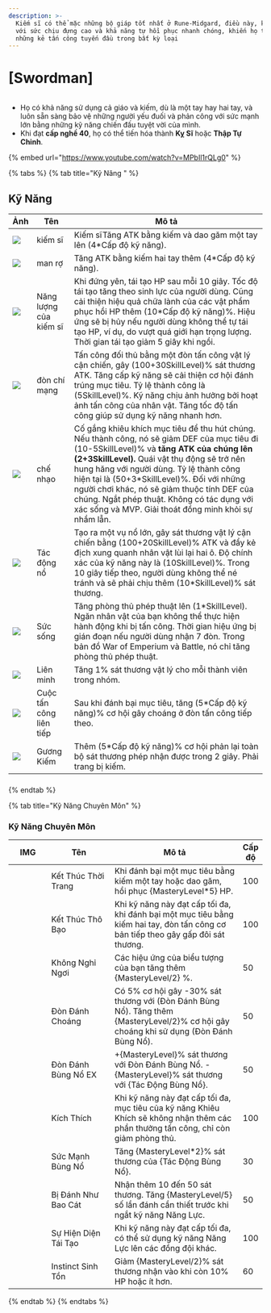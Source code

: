 ```yaml
---
description: >-
  Kiếm sĩ có thể mặc những bộ giáp tốt nhất ở Rune-Midgard, điều này, kết hợp
  với sức chịu đựng cao và khả năng tự hồi phục nhanh chóng, khiến họ trở thành
  những kẻ tấn công tuyến đầu trong bất kỳ loại
---
```


# \[Swordman]

<figure><img src="../../.gitbook/assets/1Espadachim.png" alt=""><figcaption></figcaption></figure>

* Họ có khả năng sử dụng cả giáo và kiếm, dù là một tay hay hai tay, và luôn sẵn sàng bảo vệ những người yếu đuối và phản công với sức mạnh lớn bằng những kỹ năng chiến đấu tuyệt vời của mình.
* Khi đạt **cấp nghề 40**, họ có thể tiến hóa thành **Kỵ Sĩ** hoặc **Thập Tự Chinh**.

{% embed url="https://www.youtube.com/watch?v=MPbIl1rQLg0" %}

{% tabs %}
{% tab title="Kỹ Năng " %}
## **Kỹ Năng**

| Ảnh                                                                                                                                                                                                                                                                                                                                                           | Tên                     | Mô tả                                                                                                                                                                                                                                                                                                                                                                                                                                      |
| ------------------------------------------------------------------------------------------------------------------------------------------------------------------------------------------------------------------------------------------------------------------------------------------------------------------------------------------------------------- | ----------------------- | ------------------------------------------------------------------------------------------------------------------------------------------------------------------------------------------------------------------------------------------------------------------------------------------------------------------------------------------------------------------------------------------------------------------------------------------ |
| ![](https://arkaik-asia.gitbook.io/~gitbook/image?url=https%3A%2F%2F1735100514-files.gitbook.io%2F%7E%2Ffiles%2Fv0%2Fb%2Fgitbook-x-prod.appspot.com%2Fo%2Fspaces%252FfA1d8I6XIBkJLUE5jZHm%252Fuploads%252FRUZaRikgioVgF3pZIwEG%252F2a.png%3Falt%3Dmedia%26token%3Da62bba58-b2fa-4e17-9395-ade2d52cbbcd\&width=300\&dpr=4\&quality=100\&sign=63a39048\&sv=2)   | kiếm sĩ                 | Kiếm sĩTăng ATK bằng kiếm và dao găm một tay lên (4\*Cấp độ kỹ năng).                                                                                                                                                                                                                                                                                                                                                                      |
| ![](https://arkaik-asia.gitbook.io/~gitbook/image?url=https%3A%2F%2F1735100514-files.gitbook.io%2F%7E%2Ffiles%2Fv0%2Fb%2Fgitbook-x-prod.appspot.com%2Fo%2Fspaces%252FfA1d8I6XIBkJLUE5jZHm%252Fuploads%252FBqd0wQdXRAyEeJ58tQ3T%252F3a.png%3Falt%3Dmedia%26token%3Dadbba95b-7935-465c-94d5-0234ea1a4454\&width=300\&dpr=4\&quality=100\&sign=2842012\&sv=2)    | man rợ                  | Tăng ATK bằng kiếm hai tay thêm (4\*Cấp độ kỹ năng).                                                                                                                                                                                                                                                                                                                                                                                       |
| ![](https://arkaik-asia.gitbook.io/~gitbook/image?url=https%3A%2F%2F1735100514-files.gitbook.io%2F%7E%2Ffiles%2Fv0%2Fb%2Fgitbook-x-prod.appspot.com%2Fo%2Fspaces%252FfA1d8I6XIBkJLUE5jZHm%252Fuploads%252FiCMZ6aDIDGDJUNscgc2H%252F4a.png%3Falt%3Dmedia%26token%3Dbfc8702b-b471-4832-9e97-2705f610541c\&width=300\&dpr=4\&quality=100\&sign=2e593229\&sv=2)   | Năng lượng của kiếm sĩ  | Khi đứng yên, tái tạo HP sau mỗi 10 giây. Tốc độ tái tạo tăng theo sinh lực của người dùng. Cũng cải thiện hiệu quả chữa lành của các vật phẩm phục hồi HP thêm (10\*Cấp độ kỹ năng)%. Hiệu ứng sẽ bị hủy nếu người dùng không thể tự tái tạo HP, ví dụ, do vượt quá giới hạn trọng lượng. Thời gian tái tạo giảm 5 giây khi ngồi.                                                                                                         |
| ![](https://arkaik-asia.gitbook.io/~gitbook/image?url=https%3A%2F%2F1735100514-files.gitbook.io%2F%7E%2Ffiles%2Fv0%2Fb%2Fgitbook-x-prod.appspot.com%2Fo%2Fspaces%252FfA1d8I6XIBkJLUE5jZHm%252Fuploads%252F8KGe1gkuBqG2bSufHRG0%252F5a.png%3Falt%3Dmedia%26token%3D881b5940-1002-48fb-ad90-4d398fe9c012\&width=300\&dpr=4\&quality=100\&sign=de8a1d44\&sv=2)   | đòn chí mạng            | Tấn công đối thủ bằng một đòn tấn công vật lý cận chiến, gây (100+30SkillLevel)% sát thương ATK. Tăng cấp kỹ năng sẽ cải thiện cơ hội đánh trúng mục tiêu. Tỷ lệ thành công là (5SkillLevel)%. Kỹ năng chịu ảnh hưởng bởi hoạt ảnh tấn công của nhân vật. Tăng tốc độ tấn công giúp sử dụng kỹ năng nhanh hơn.                                                                                                                             |
| ![](https://arkaik-asia.gitbook.io/~gitbook/image?url=https%3A%2F%2F1735100514-files.gitbook.io%2F%7E%2Ffiles%2Fv0%2Fb%2Fgitbook-x-prod.appspot.com%2Fo%2Fspaces%252FfA1d8I6XIBkJLUE5jZHm%252Fuploads%252FmfmraKlUrzTvYjEApU7G%252F6a.png%3Falt%3Dmedia%26token%3D01dafd0e-10b4-4cf0-a746-423cabdad55f\&width=300\&dpr=4\&quality=100\&sign=b899b33d\&sv=2)   | chế nhạo                | Cố gắng khiêu khích mục tiêu để thu hút chúng. Nếu thành công, nó sẽ giảm DEF của mục tiêu đi (10-5SkillLevel)% và **tăng ATK của chúng lên (2+3SkillLevel).** Quái vật thụ động sẽ trở nên hung hăng với người dùng. Tỷ lệ thành công hiện tại là (50+3\*SkillLevel)%. Đối với những người chơi khác, nó sẽ giảm thuộc tính DEF của chúng. Ngắt phép thuật. Không có tác dụng với xác sống và MVP. Giải thoát đồng minh khỏi sự nhầm lẫn. |
| ![](https://arkaik-asia.gitbook.io/~gitbook/image?url=https%3A%2F%2F1735100514-files.gitbook.io%2F%7E%2Ffiles%2Fv0%2Fb%2Fgitbook-x-prod.appspot.com%2Fo%2Fspaces%252FfA1d8I6XIBkJLUE5jZHm%252Fuploads%252F3T98sLYgZGna5VJfU8gW%252F7a.png%3Falt%3Dmedia%26token%3De22fb497-613e-4188-8791-87a02859a26c\&width=300\&dpr=4\&quality=100\&sign=fd992275\&sv=2)   | Tác động nổ             | Tạo ra một vụ nổ lớn, gây sát thương vật lý cận chiến bằng (100+20SkillLevel)% ATK và đẩy kẻ địch xung quanh nhân vật lùi lại hai ô. Độ chính xác của kỹ năng này là (10SkillLevel)%. Trong 10 giây tiếp theo, người dùng không thể né tránh và sẽ phải chịu thêm (10\*SkillLevel)% sát thương.                                                                                                                                            |
| ![](https://arkaik-asia.gitbook.io/~gitbook/image?url=https%3A%2F%2F1735100514-files.gitbook.io%2F%7E%2Ffiles%2Fv0%2Fb%2Fgitbook-x-prod.appspot.com%2Fo%2Fspaces%252FfA1d8I6XIBkJLUE5jZHm%252Fuploads%252FlEr1jBluSbzqb2bwL8s5%252F8a.png%3Falt%3Dmedia%26token%3D9921d3a5-0ab3-485a-9b26-8d9d93bf406c\&width=300\&dpr=4\&quality=100\&sign=ed63d980\&sv=2)   | Sức sống                | Tăng phòng thủ phép thuật lên (1\*SkillLevel). Ngăn nhân vật của bạn không thể thực hiện hành động khi bị tấn công. Thời gian hiệu ứng bị gián đoạn nếu người dùng nhận 7 đòn. Trong bản đồ War of Emperium và Battle, nó chỉ tăng phòng thủ phép thuật.                                                                                                                                                                                   |
| ![](https://arkaik-asia.gitbook.io/~gitbook/image?url=https%3A%2F%2F1735100514-files.gitbook.io%2F%7E%2Ffiles%2Fv0%2Fb%2Fgitbook-x-prod.appspot.com%2Fo%2Fspaces%252FfA1d8I6XIBkJLUE5jZHm%252Fuploads%252FyNCL6DJhklqtY2ulUXhr%252F755a.png%3Falt%3Dmedia%26token%3Da8b71c43-a839-4b18-a270-1365fdc9d85e\&width=300\&dpr=4\&quality=100\&sign=51b135e1\&sv=2) | Liên minh               | Tăng 1% sát thương vật lý cho mỗi thành viên trong nhóm.                                                                                                                                                                                                                                                                                                                                                                                   |
| ![](https://arkaik-asia.gitbook.io/~gitbook/image?url=https%3A%2F%2F1735100514-files.gitbook.io%2F%7E%2Ffiles%2Fv0%2Fb%2Fgitbook-x-prod.appspot.com%2Fo%2Fspaces%252FfA1d8I6XIBkJLUE5jZHm%252Fuploads%252FPjbVQX3Y38BO7f0hnUYu%252F756a.png%3Falt%3Dmedia%26token%3Dec310e59-ef34-4604-be0c-afba2c19ce74\&width=300\&dpr=4\&quality=100\&sign=7f2619b\&sv=2)  | Cuộc tấn công liên tiếp | Sau khi đánh bại mục tiêu, tăng (5\*Cấp độ kỹ năng)% cơ hội gây choáng ở đòn tấn công tiếp theo.                                                                                                                                                                                                                                                                                                                                           |
| ![](https://arkaik-asia.gitbook.io/~gitbook/image?url=https%3A%2F%2F1735100514-files.gitbook.io%2F%7E%2Ffiles%2Fv0%2Fb%2Fgitbook-x-prod.appspot.com%2Fo%2Fspaces%252FfA1d8I6XIBkJLUE5jZHm%252Fuploads%252Fhr8hhzYtanUrkkw2MlaL%252F757a.png%3Falt%3Dmedia%26token%3D2a5796cd-0791-491e-beeb-85310611a5c2\&width=300\&dpr=4\&quality=100\&sign=238f324b\&sv=2) | Gương Kiếm              | Thêm (5\*Cấp độ kỹ năng)% cơ hội phản lại toàn bộ sát thương phép nhận được trong 2 giây. Phải trang bị kiếm.                                                                                                                                                                                                                                                                                                                              |

###
{% endtab %}

{% tab title="Kỹ Năng Chuyên Môn" %}
### Kỹ Năng Chuyên Môn

<table><thead><tr><th width="94">IMG</th><th width="166">Tên</th><th width="336">Mô tả</th><th>Cấp độ</th></tr></thead><tbody><tr><td><img src="../../.gitbook/assets/2a.png" alt=""></td><td>Kết Thúc Thời Trang</td><td>Khi đánh bại một mục tiêu bằng kiếm một tay hoặc dao găm, hồi phục {MasteryLevel*5} HP.</td><td>100</td></tr><tr><td><img src="../../.gitbook/assets/3a.png" alt=""></td><td>Kết Thúc Thô Bạo</td><td>Khi kỹ năng này đạt cấp tối đa, khi đánh bại một mục tiêu bằng kiếm hai tay, đòn tấn công cơ bản tiếp theo gây gấp đôi sát thương.</td><td>100</td></tr><tr><td><img src="../../.gitbook/assets/4a.png" alt=""></td><td>Không Nghỉ Ngơi</td><td>Các hiệu ứng của biểu tượng của bạn tăng thêm {MasteryLevel/2} %.</td><td>50</td></tr><tr><td><img src="../../.gitbook/assets/5a.png" alt=""></td><td>Đòn Đánh Choáng</td><td>Có 5% cơ hội gây -30% sát thương với (Đòn Đánh Bùng Nổ). Tăng thêm {MasteryLevel/2}% cơ hội gây choáng khi sử dụng (Đòn Đánh Bùng Nổ).</td><td>50</td></tr><tr><td><img src="../../.gitbook/assets/5a (1).png" alt=""></td><td>Đòn Đánh Bùng Nổ EX</td><td>+{MasteryLevel}% sát thương với Đòn Đánh Bùng Nổ. -{MasteryLevel}% sát thương với {Tác Động Bùng Nổ}.</td><td>50</td></tr><tr><td><img src="../../.gitbook/assets/6a.png" alt=""></td><td>Kích Thích</td><td>Khi kỹ năng này đạt cấp tối đa, mục tiêu của kỹ năng Khiêu Khích sẽ không nhận thêm các phần thưởng tấn công, chỉ còn giảm phòng thủ.</td><td>100</td></tr><tr><td><img src="../../.gitbook/assets/7a.png" alt=""></td><td>Sức Mạnh Bùng Nổ</td><td>Tăng {MasteryLevel*2}% sát thương của {Tác Động Bùng Nổ}.</td><td>30</td></tr><tr><td><img src="../../.gitbook/assets/8a.png" alt=""></td><td>Bị Đánh Như Bao Cát</td><td>Nhận thêm 10 đến 50 sát thương. Tăng {MasteryLevel/5} số lần đánh cần thiết trước khi ngắt kỹ năng Năng Lực.</td><td>50</td></tr><tr><td><img src="../../.gitbook/assets/8a.png" alt=""></td><td>Sự Hiện Diện Tái Tạo</td><td>Khi kỹ năng này đạt cấp tối đa, có thể sử dụng kỹ năng Năng Lực lên các đồng đội khác.</td><td>100</td></tr><tr><td><img src="../../.gitbook/assets/8a.png" alt=""></td><td>Instinct Sinh Tồn</td><td>Giảm {MasteryLevel/2}% sát thương nhận vào khi còn 10% HP hoặc ít hơn.</td><td>60</td></tr></tbody></table>
{% endtab %}
{% endtabs %}
